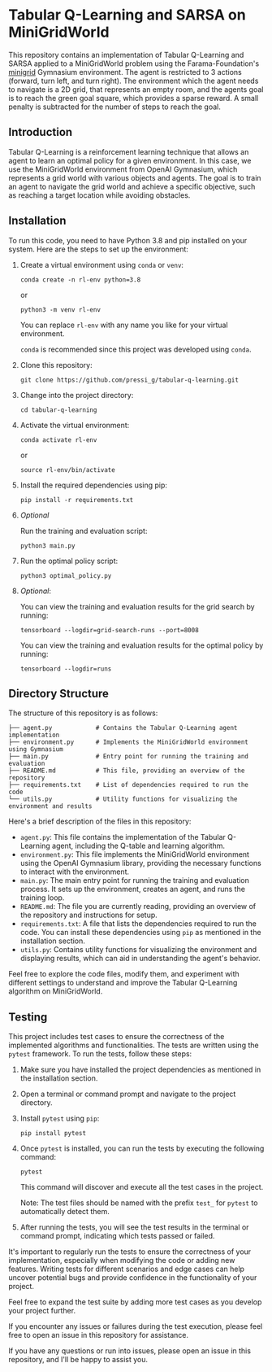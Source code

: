 # Tabular Q-Learning and SARSA on MiniGridWorld

This repository contains an implementation of Tabular Q-Learning and SARSA applied to a MiniGridWorld problem using the Farama-Foundation's [minigrid](https://github.com/Farama-Foundation/Minigrid) Gymnasium environment. The agent is restricted to 3 actions (forward, turn left, and turn right). 
The environment which the agent needs to navigate is a 2D grid, that represents an empty room, and the agents goal is to reach the green goal square, which provides a sparse reward. A small penalty is subtracted for the number of steps to reach the goal.

## Introduction

Tabular Q-Learning is a reinforcement learning technique that allows an agent to learn an optimal policy for a given environment. In this case, we use the MiniGridWorld environment from OpenAI Gymnasium, which represents a grid world with various objects and agents. The goal is to train an agent to navigate the grid world and achieve a specific objective, such as reaching a target location while avoiding obstacles.

## Installation

To run this code, you need to have Python 3.8 and pip installed on your system. Here are the steps to set up the environment:

1. Create a virtual environment using `conda` or `venv`:

   ```shell
   conda create -n rl-env python=3.8
   ```

   or

   ```shell
   python3 -m venv rl-env
   ```

   You can replace `rl-env` with any name you like for your virtual environment.
   
   `conda` is recommended since this project was developed using `conda`.

2. Clone this repository:

   ```
   git clone https://github.com/pressi_g/tabular-q-learning.git
   ```

3. Change into the project directory:

   ```
   cd tabular-q-learning
   ```

4. Activate the virtual environment:

   ```shell
   conda activate rl-env
   ```

   or

   ```shell
   source rl-env/bin/activate
   ```

5. Install the required dependencies using pip:

   ```
   pip install -r requirements.txt
   ```

6. *Optional*

   Run the training and evaluation script:

   ```
   python3 main.py
   ```

7. Run the optimal policy script:

   ```
   python3 optimal_policy.py
   ```

8. *Optional*:
   
   You can view the training and evaluation results for the grid search by running:

   ```
   tensorboard --logdir=grid-search-runs --port=8008
   ```
   You can view the training and evaluation results for the optimal policy by running:
   ```
   tensorboard --logdir=runs    
   ```
## Directory Structure

The structure of this repository is as follows:

```
├── agent.py            # Contains the Tabular Q-Learning agent implementation
├── environment.py      # Implements the MiniGridWorld environment using Gymnasium
├── main.py             # Entry point for running the training and evaluation
├── README.md           # This file, providing an overview of the repository
├── requirements.txt    # List of dependencies required to run the code
└── utils.py            # Utility functions for visualizing the environment and results
```

Here's a brief description of the files in this repository:

- `agent.py`: This file contains the implementation of the Tabular Q-Learning agent, including the Q-table and learning algorithm.
- `environment.py`: This file implements the MiniGridWorld environment using the OpenAI Gymnasium library, providing the necessary functions to interact with the environment.
- `main.py`: The main entry point for running the training and evaluation process. It sets up the environment, creates an agent, and runs the training loop.
- `README.md`: The file you are currently reading, providing an overview of the repository and instructions for setup.
- `requirements.txt`: A file that lists the dependencies required to run the code. You can install these dependencies using `pip` as mentioned in the installation section.
- `utils.py`: Contains utility functions for visualizing the environment and displaying results, which can aid in understanding the agent's behavior.

Feel free to explore the code files, modify them, and experiment with different settings to understand and improve the Tabular Q-Learning algorithm on MiniGridWorld.


## Testing

This project includes test cases to ensure the correctness of the implemented algorithms and functionalities. The tests are written using the `pytest` framework. To run the tests, follow these steps:

1. Make sure you have installed the project dependencies as mentioned in the installation section.

2. Open a terminal or command prompt and navigate to the project directory.

3. Install `pytest` using `pip`:

   ```shell
   pip install pytest
   ```

4. Once `pytest` is installed, you can run the tests by executing the following command:

   ```shell
   pytest
   ```

   This command will discover and execute all the test cases in the project.

   Note: The test files should be named with the prefix `test_` for `pytest` to automatically detect them.

5. After running the tests, you will see the test results in the terminal or command prompt, indicating which tests passed or failed.

It's important to regularly run the tests to ensure the correctness of your implementation, especially when modifying the code or adding new features. Writing tests for different scenarios and edge cases can help uncover potential bugs and provide confidence in the functionality of your project.

Feel free to expand the test suite by adding more test cases as you develop your project further.

If you encounter any issues or failures during the test execution, please feel free to open an issue in this repository for assistance.

If you have any questions or run into issues, please open an issue in this repository, and I'll be happy to assist you.
```